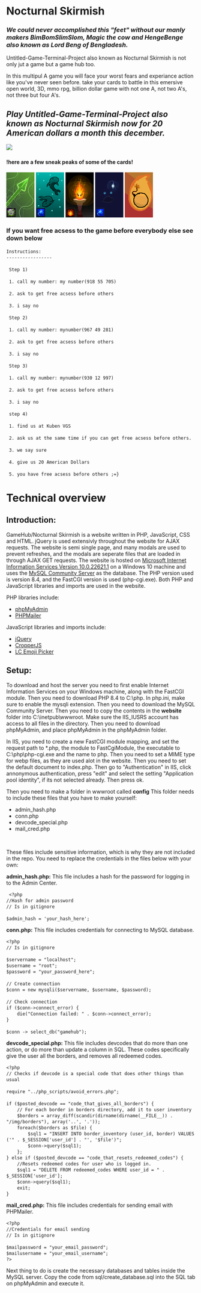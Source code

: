 # Nocturnal Skirmish
### ***We could never accomplished this "feet" without our manly makers BimBomSlimSlom, Magic the cow and HengeBenge also known as Lord Beng of Bengladesh.***

Untitled-Game-Terminal-Project also known as Nocturnal Skirmish is not only jut a game but a game hub too.

In this multipul A game you will face your worst fears and experiance action like you've never seen before. take your cards to battle in this emersive open world, 3D, mmo rpg, billion dollar game with not one A, not two A's, not three but four A's. 

## ***Play Untitled-Game-Terminal-Project also known as Nocturnal Skirmish now for 20 American dollars a month this december.***

![](design_prototypes/Noc_Skir_Logo_png.png)

#### **!here are a few sneak peaks of some of the cards!**

![](website/img/cards/PoisonArrow_Card.webp) ![](website/img/cards/Whale_Symphony_Card.webp) ![](website/img/cards/Fire_Spirit_Card.webp) ![](website/img/cards/Deep_Ocean_Dweller_Card.webp) ![](website/img/cards/Bomb_Card.webp)


### **If you want free acsess to the game before everybody else see down below**

````
Instructions:
-----------------

 Step 1)

 1. call my number: my number(918 55 705)

 2. ask to get free acsess before others

 3. i say no

 Step 2)

 1. call my number: mynumber(967 49 281)

 2. ask to get free acsess before others

 3. i say no

 Step 3)

 1. call my number: mynumber(930 12 997)

 2. ask to get free acsess before others

 3. i say no

 step 4)

 1. find us at Kuben VGS

 2. ask us at the same time if you can get free acsess before others.

 3. we say sure

 4. give us 20 American Dollars

 5. you have free acsess before others ;=}
````

# Technical overview
## Introduction: <br>
GameHub/Nocturnal Skirmish is a website written in PHP, JavaScript, CSS and HTML. jQuery is used extensivly throughout the website for AJAX requests.
The website is semi single page, and many modals are used to prevent refreshes, and the modals are seperate files that are loaded in through AJAX GET requests.
The website is hosted on <a href="https://www.iis.net/">Microsoft Internet Information Services Version 10.0.22621.1</a> on a Windows 10 machine and uses the <a href="https://dev.mysql.com/downloads/mysql/">MySQL Community Server</a> as the database. The PHP version used is version 8.4, and the FastCGI version is used (php-cgi.exe).
Both PHP and JavaScript libraries and imports are used in the website. <br>

PHP libraries include: <br>
 - <a href='https://www.phpmyadmin.net/'>phpMyAdmin</a>
 - <a href='https://github.com/PHPMailer/PHPMailer'>PHPMailer</a>
 
JavaScript libraries and imports include:
 - <a href='https://jquery.com/'>jQuery</a>
 - <a href='https://fengyuanchen.github.io/cropperjs/'>CropperJS</a>
 - <a href='https://lcweb.it/lc-emoji-picker-javascript-plugin/'>LC Emoji Picker</a>
 ## Setup:
 To download and host the server you need to first enable Internet Information Services on your Windows machine, along with the FastCGI module.
 Then you need to download PHP 8.4 to C:\php.
 In php.ini, make sure to enable the mysqli extension.
 Then you need to download the MySQL Community Server.
 Then you need to copy the contents in the <b>website</b> folder into C:\inetpub\wwwroot. 
 Make sure the IIS_IUSRS account has access to all files in the directory. 
 Then you need to download phpMyAdmin, and place phpMyAdmin in the phpMyAdmin folder. 

 In IIS, you need to create a new FastCGI module mapping, and set the request path to *.php, the module to FastCgiModule, the executable to C:\php\php-cgi.exe and the name to php.
 Then you need to set a MIME type for webp files, as they are used alot in the website.
 Then you need to set the default document to index.php. Then go to "Authentication" in IIS, click annonymous authentication, press "edit" and select the setting "Application pool identity", if its not selected already. Then press ok.

 Then you need to make a folder in wwwroot called <b>config</b>
 This folder needs to include these files that you have to make yourself:
 - admin_hash.php
 - conn.php
 - devcode_special.php
 - mail_cred.php
<br>

These files include sensitive information, which is why they are not included in the repo.
You need to replace the credentials in the files below with your own: <br>

<b>admin_hash.php:</b> This file includes a hash for the password for logging in to the Admin Center. <br>
~~~
 <?php
//Hash for admin password
// Is in gitignore

$admin_hash = 'your_hash_here';
~~~

<b>conn.php:</b> This file includes credentials for connecting to MySQL database.<br>
~~~
<?php
// Is in gitignore

$servername = "localhost";
$username = "root";
$password = "your_password_here";

// Create connection
$conn = new mysqli($servername, $username, $password);

// Check connection
if ($conn->connect_error) {
    die("Connection failed: " . $conn->connect_error);
}

$conn -> select_db("gamehub");
~~~

<b>devcode_special.php:</b> This file includes devcodes that do more than one action, or do more than update a column in SQL. These codes specifically give the user all the borders, and removes all redeemed codes. <br>
~~~
<?php
// Checks if devcode is a special code that does other things than usual

require "../php_scripts/avoid_errors.php";

if ($posted_devcode == "code_that_gives_all_borders") {
    // For each border in borders directory, add it to user inventory
    $borders = array_diff(scandir(dirname(dirname(__FILE__)) . "/img/borders"), array('..', '.'));
    foreach($borders as $file) {
        $sql1 = "INSERT INTO border_inventory (user_id, border) VALUES ('" . $_SESSION['user_id'] . "', '$file')";
        $conn->query($sql1);
    };
} else if ($posted_devcode == "code_that_resets_redeemed_codes") {
    //Resets redeemed codes for user who is logged in.
    $sql1 = "DELETE FROM redeemed_codes WHERE user_id = " . $_SESSION['user_id'];
    $conn->query($sql1);
    exit;
}
~~~

<b>mail_cred.php:</b> This file includes credentials for sending email with PHPMailer. <br>
~~~
<?php
//Credentials for email sending
// Is in gitignore

$mailpassword = "your_email_password";
$mailusername = "your_email_username";
?>
~~~

Next thing to do is create the necessary databases and tables inside the MySQL server. Copy the code from sql/create_database.sql into the SQL tab on phpMyAdmin and execute it.
                                                              
 
